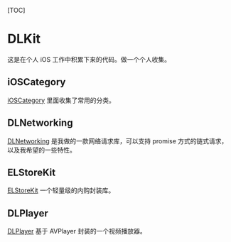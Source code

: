[TOC]

# DLKit
这是在个人 iOS 工作中积累下来的代码。做一个个人收集。

## iOSCategory
[iOSCategory](https://github.com/ZengyiMa/iOSCategories) 里面收集了常用的分类。

## DLNetworking 
[DLNetworking](https://github.com/ZengyiMa/DLNetworking) 是我做的一款网络请求库，可以支持 promise 方式的链式请求，以及我希望的一些特性。

## ELStoreKit 
[ELStoreKit](https://github.com/ZengyiMa/ELStoreKit) 一个轻量级的内购封装库。

## DLPlayer 
[DLPlayer](https://github.com/ZengyiMa/DLPlayer) 基于 AVPlayer 封装的一个视频播放器。








